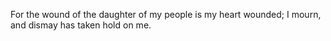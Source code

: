 For the wound of the daughter of my people is my heart wounded; I mourn, and dismay has taken hold on me.
